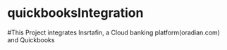 # quickbooksIntegration
#This Project integrates Insrtafin, a Cloud banking platform(oradian.com) and Quickbooks 
